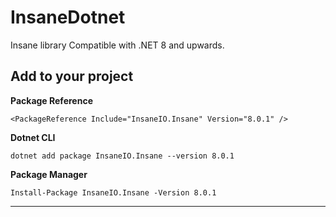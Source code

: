 # InsaneDotnet
Insane library Compatible with .NET 8 and upwards.

## Add to your project

**Package Reference**   
```
<PackageReference Include="InsaneIO.Insane" Version="8.0.1" />
```

**Dotnet CLI**   
```
dotnet add package InsaneIO.Insane --version 8.0.1
```

**Package Manager**   
```
Install-Package InsaneIO.Insane -Version 8.0.1
```
<hr />


